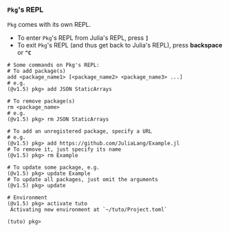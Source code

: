 ### `Pkg`'s REPL
`Pkg` comes with its own REPL.
- To enter `Pkg`'s REPL from Julia's REPL, press **`]`**
- To exit `Pkg`'s REPL (and thus get back to Julia's REPL), press **backspace** or **`^C`**

```
# Some commands on Pkg's REPL:
# To add package(s)
add <package_name1> [<package_name2> <package_name3> ...]
# e.g.
(@v1.5) pkg> add JSON StaticArrays

# To remove package(s)
rm <package_name>
# e.g.
(@v1.5) pkg> rm JSON StaticArrays

# To add an unregistered package, specify a URL
# e.g.
(@v1.5) pkg> add https://github.com/JuliaLang/Example.jl
# To remove it, just specify its name
(@v1.5) pkg> rm Example

# To update some package, e.g.
(@v1.5) pkg> update Example
# To update all packages, just omit the arguments
(@v1.5) pkg> update

# Environment
(@v1.5) pkg> activate tuto
 Activating new environment at `~/tuto/Project.toml`

(tuto) pkg>
```


